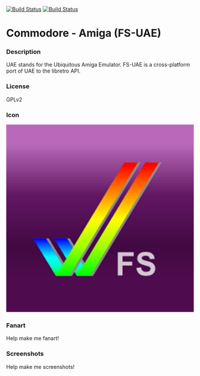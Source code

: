 [![Build Status](https://travis-ci.org/kodi-game/game.libretro.fsuae.svg?branch=master)](https://travis-ci.org/kodi-game/game.libretro.fsuae)
[![Build Status](https://ci.appveyor.com/api/projects/status/github/kodi-game/game.libretro.fsuae?svg=true)](https://ci.appveyor.com/project/kodi-game/game-libretro-fsuae)

# Commodore - Amiga (FS-UAE)

### Description

UAE stands for the Ubiquitous Amiga Emulator. FS-UAE is a cross-platform port of UAE to the libretro API.

### License

GPLv2

### Icon

![Icon](game.libretro.fsuae/resources/icon.png)

### Fanart

Help make me fanart!

### Screenshots

Help make me screenshots!
